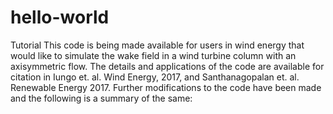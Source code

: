 # hello-world
Tutorial
This code is being made available for users in wind energy that would like to simulate the wake field in a wind turbine column with an axisymmetric flow. The details and applications of the code are available for citation in Iungo et. al. Wind Energy, 2017, and Santhanagopalan et. al. Renewable Energy 2017. Further modifications to the code have been made and the following is a summary of the same:
